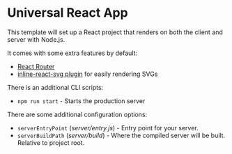 # Universal React App

This template will set up a React project that renders on both the client and server with Node.js.

It comes with some extra features by default:

-   [React Router](https://github.com/ReactTraining/react-router)
-   [inline-react-svg plugin](https://github.com/airbnb/babel-plugin-inline-react-svg) for easily rendering SVGs

There is an additional CLI scripts:

-   `npm run start` - Starts the production server

There are some additional configuration options:

-   `serverEntryPoint` (_server/entry.js_) - Entry point for your server.
-   `serverBuildPath` (_server/build_) - Where the compiled server will be built. Relative to project root.
